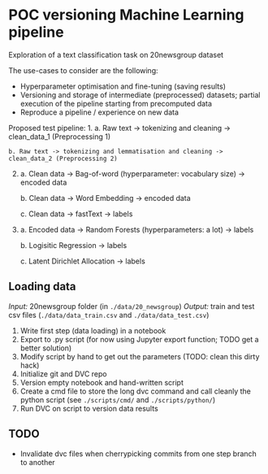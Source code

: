 # POC versioning Machine Learning pipeline

Exploration of a text classification task on 20newsgroup dataset

The use-cases to consider are the following:
- Hyperparameter optimisation and fine-tuning (saving results)
- Versioning and storage of intermediate (preprocessed) datasets; partial execution of the pipeline starting from precomputed data
- Reproduce a pipeline / experience on new data

Proposed test pipeline:
1. 
    a. Raw text -> tokenizing and cleaning -> clean_data_1 (Preprocessing 1)
    
    b. Raw text -> tokenizing and lemmatisation and cleaning -> clean_data_2 (Preprocessing 2)
2. 
    a. Clean data -> Bag-of-word (hyperparameter: vocabulary size) -> encoded data
    
    b. Clean data -> Word Embedding -> encoded data
    
    c. Clean data -> fastText -> labels
3. 
    a. Encoded data -> Random Forests (hyperparameters: a lot) -> labels
    
    b. Logisitic Regression -> labels
    
    c. Latent Dirichlet Allocation -> labels
   
## 


## Loading data
   
*Input:* 20newsgroup folder (in `./data/20_newsgroup`)
*Output:* train and test csv files (`./data/data_train.csv` and `./data/data_test.csv`)

1. Write first step (data loading) in a notebook
2. Export to .py script (for now using Jupyter export function; TODO get a better solution)
3. Modify script by hand to get out the parameters (TODO: clean this dirty hack)
4. Initialize git and DVC repo
5. Version empty notebook and hand-written script
6. Create a cmd file to store the long dvc command and call cleanly the python script (see `./scripts/cmd/` and `./scripts/python/`)
7. Run DVC on script to version data results



## TODO
- Invalidate dvc files when cherrypicking commits from one step branch to another
